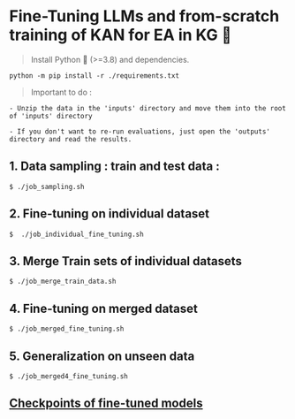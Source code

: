 # Fine-Tuning LLMs and from-scratch training of KAN for EA in KG :dizzy:

> Install Python :snake: (>=3.8) and dependencies.

    python -m pip install -r ./requirements.txt

> Important to do :

    - Unzip the data in the 'inputs' directory and move them into the root of 'inputs' directory

    - If you don't want to re-run evaluations, just open the 'outputs' directory and read the results.

## 1. Data sampling : train and test data :

    $ ./job_sampling.sh

## 2. Fine-tuning on individual dataset

    $  ./job_individual_fine_tuning.sh

## 3. Merge Train sets of individual datasets

    $ ./job_merge_train_data.sh

## 4. Fine-tuning on merged dataset

    $ ./job_merged_fine_tuning.sh

## 5. Generalization on unseen data

    $ ./job_merged4_fine_tuning.sh

## [Checkpoints of fine-tuned models](https://drive.google.com/drive/folders/1a_WUu006b6tDVsaC9by9S2Ip0bXaPxk0?usp=sharing)

